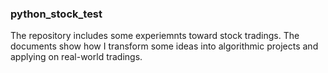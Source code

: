### python_stock_test

The  repository includes some experiemnts toward stock tradings.
The documents show how I transform some ideas into algorithmic projects and applying on real-world tradings.
